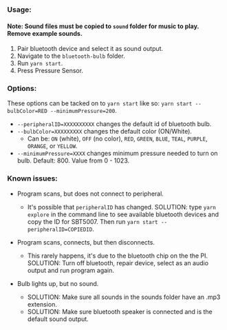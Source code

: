 
### Usage:
#### Note: Sound files must be copied to `sound` folder for music to play. Remove example sounds.
 
1. Pair bluetooth device and select it as sound output.
2. Navigate to the `bluetooth-bulb` folder.
3. Run `yarn start`.
4. Press Pressure Sensor.

### Options:

These options can be tacked on to `yarn start` like so: `yarn start --bulbColor=RED --minimumPressure=200`.

- `--peripheralID=XXXXXXXXXX` changes the default id of bluetooth bulb.
- `--bulbColor=XXXXXXXXX` changes the default color (ON/White).
  - Can be: `ON` (white), `OFF` (no color), `RED`, `GREEN`, `BLUE`, `TEAL`, `PURPLE`, `ORANGE`, or `YELLOW`.
- `--minimumPressure=XXXX` changes minimum pressure needed to turn on bulb. Default: 800. Value from 0 - 1023.





### Known issues:

* Program scans, but does not connect to peripheral.
  - It's possible that `peripheralID` has changed. SOLUTION: type `yarn explore` in the command line to see available bluetooth devices and copy the ID for SBT5007. Then run `yarn start --peripheralID=COPIEDID`.


* Program scans, connects, but then disconnects.
  - This rarely happens, it's due to the bluetooth chip on the the PI.
  SOLUTION: Turn off bluetooth, repair device, select as an audio output and run program again.


* Bulb lights up, but no sound.
  - SOLUTION: Make sure all sounds in the sounds folder have an .mp3 extension.
  - SOLUTION: Make sure bluetooth speaker is connected and is the default sound output.
